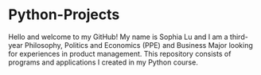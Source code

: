 # Python-Projects

Hello and welcome to my GitHub! My name is Sophia Lu and I am a third-year Philosophy, Politics and Economics (PPE) and Business Major looking for experiences in product management. This repository consists of programs and applications I created in my Python course.
